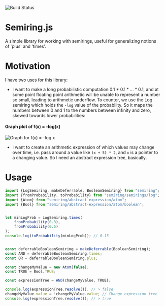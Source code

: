![Build Status](https://img.shields.io/travis/digitalheir/semiring-js.svg)

# Semiring.js

A simple library for working with semirings, useful for generalizing notions of 'plus' and 'times'.

# Motivation
I have two uses for this library:

* I want to make a long probabilistic computation 0.1 * 0.1 * ... * 0.1, and at some point floating point arithmetic will be unable to represent a number so small, leading to arithmetic underflow. To counter, we use the Log semiring which holds the `-log` value of the probability. So it maps the numbers between 0 and 1 to the numbers between infinity and zero, skewed towards lower probabilities:
#### Graph plot of f(x) = -log(x)
![Graph for f(x) = -log x](https://leibniz.cloudant.com/assets/_design/ddoc/graph%20for%20-log%20x.PNG)

* I want to create an arithmetic expression of which values may change over time, i.e. pass around a value like `(x + 5) * 2`, and `x` is a pointer to a changing value. So I need an abstract expression tree, basically.

# Usage
````js
import {LogSemiring, makeDeferrable, BooleanSemiring} from "semiring";
import {fromProbability, toProbability} from "semiring/semirings/log";
import {Atom} from "semiring/abstract-expression/atom";
import {Bool} from "semiring/abstract-expression/atom/boolean";


let minLogProb = LogSemiring.times(
    fromProbability(0.3),
    fromProbability(0.5)
);
console.log(toProbability(minLogProb)); // 0.15


const deferrableBooleanSemiring = makeDeferrable(BooleanSemiring);
const AND = deferrableBooleanSemiring.times;
const OR = deferrableBooleanSemiring.plus;

const changeMyValue = new Atom(false);
const TRUE = Bool.TRUE;

const expressionTree = AND(changeMyValue, TRUE);

console.log(expressionTree.resolve()); // > false
changeMyValue.value = !changeMyValue.value; // Change expression tree
console.log(expressionTree.resolve()); // > true

````